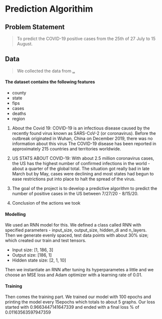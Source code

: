 # Prediction Algorithim

## Problem Statement
> To predict the COVID-19 positive cases from the 25th of 27 July to 15 August.
## Data
> We collected the data from  [..]() 
#### The dataset contains the following features
- county
- state
- fips
- cases 
- deaths
- region
1. About the Covid 19: 
COVID-19 is an infectious disease caused by the recently found virus known as SARS-CoV-2 (or coronavirus). Before the outbreak originated in Wuhan, China on December 2019, there was no information about this virus
The COVID-19 disease has been reported in approximately 215 countries and territories worldwide.

2. US STATS ABOUT COVID-19: 
With about 2.5 million coronavirus cases, the US has the highest number of confirmed infections in the world - about a quarter of the global total.
The situation got really bad in late March but by May, cases were declining and most states had begun to ease restrictions put into place to halt the spread of the virus.

3. The goal of the project is to develop a predictive algorithm to predict the number of positive cases in the US between 7/27/20 - 8/15/20.

4. Conclusion of the actions we took

#### Modelling
We used an RNN model for this. We defined a class called RNN with specified parameters - input_size, output_size, hidden_di and n_layers.
Then we generate evenly spaced, test data points with about 30% size; which created our train and test tensors. 

- Input size: [1, 186, 3]
- Output size: [186, 1]
- Hidden state size: [2, 1, 10]

Then we instantiate an RNN after tuning its hyperparametes a little and we choose an MSE loss and Adam optimizer with a learning rate of 0.01.

#### Training
Then comes the training part. We trained our model with 100 epochs and printing the model every 15epochs which totals to about 5 graphs. 
Our loss started with 0.9663447141647339 and ended with a final loss % of 0.01163563597947359
